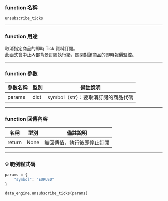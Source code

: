 ### function 名稱

`unsubscribe_ticks`

---

### function 用途

取消指定商品的即時 Tick 資料訂閱。  
此函式會中止內部背景訂閱執行緒，關閉對該商品的即時報價監控。  

---

### function 參數

| 參數名稱 | 型別  | 備註說明 |
|----------|-------|----------|
| params   | dict  | symbol（str）：要取消訂閱的商品代碼 |

---

### function 回傳內容

| 名稱   | 型別 | 備註說明                            |
|--------|------|-------------------------------------|
| return | None | 無回傳值，執行後即停止訂閱 |

---

### 💡 範例程式碼

```python
params = {
    "symbol": "EURUSD"
}

data_engine.unsubscribe_ticks(params)